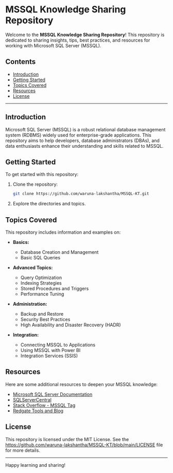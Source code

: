 # MSSQL Knowledge Sharing Repository

Welcome to the **MSSQL Knowledge Sharing Repository**! This repository is dedicated to sharing insights, tips, best practices, and resources for working with Microsoft SQL Server (MSSQL).

## Contents

- [Introduction](#introduction)
- [Getting Started](#getting-started)
- [Topics Covered](#topics-covered)
- [Resources](#resources)
- [License](#license)

---

## Introduction

Microsoft SQL Server (MSSQL) is a robust relational database management system (RDBMS) widely used for enterprise-grade applications. This repository aims to help developers, database administrators (DBAs), and data enthusiasts enhance their understanding and skills related to MSSQL.

## Getting Started

To get started with this repository:

1. Clone the repository:
   ```bash
   git clone https://github.com/waruna-lakshantha/MSSQL-KT.git
   ```

2. Explore the directories and topics.

## Topics Covered

This repository includes information and examples on:

- **Basics:**
  - Database Creation and Management
  - Basic SQL Queries

- **Advanced Topics:**
  - Query Optimization
  - Indexing Strategies
  - Stored Procedures and Triggers
  - Performance Tuning

- **Administration:**
  - Backup and Restore
  - Security Best Practices
  - High Availability and Disaster Recovery (HADR)

- **Integration:**
  - Connecting MSSQL to Applications
  - Using MSSQL with Power BI
  - Integration Services (SSIS)

## Resources

Here are some additional resources to deepen your MSSQL knowledge:

- [Microsoft SQL Server Documentation](https://learn.microsoft.com/en-us/sql/)
- [SQLServerCentral](https://www.sqlservercentral.com/)
- [Stack Overflow - MSSQL Tag](https://stackoverflow.com/questions/tagged/sql-server)
- [Redgate Tools and Blog](https://www.red-gate.com/solutions/sql-server)

## License

This repository is licensed under the MIT License. See the https://github.com/waruna-lakshantha/MSSQL-KT/blob/main/LICENSE file for more details.

---

Happy learning and sharing!
